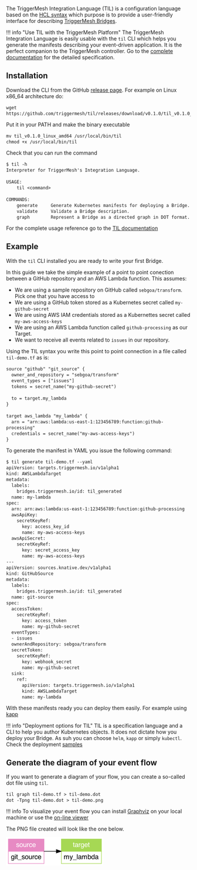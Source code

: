The TriggerMesh Integration Language (TIL) is a configuration language based on the [HCL syntax](hcl-spec) which purpose is to provide a user-friendly interface for describing [TriggerMesh Bridges]().

!!! info "Use TIL with the TriggerMesh Platform"
    The TriggerMesh Integration Language is easily usable with the `til` CLI which helps you generate the manifests describing your event-driven application. It is the perfect companion to the TriggerMesh controller. Go to the [complete documentation](../til/Introduction.md) for the detailed specification.

## Installation

Download the CLI from the GitHub [release page](https://github.com/triggermesh/til/releases). For example on Linux x86_64 architecture do:

```console
wget https://github.com/triggermesh/til/releases/download/v0.1.0/til_v0.1.0_linux_amd64
```

Put it in your PATH and make the binary executable

```console
mv til_v0.1.0_linux_amd64 /usr/local/bin/til
chmod +x /usr/local/bin/til
```

Check that you can run the command

```console
$ til -h
Interpreter for TriggerMesh's Integration Language.

USAGE:
    til <command>

COMMANDS:
    generate     Generate Kubernetes manifests for deploying a Bridge.
    validate     Validate a Bridge description.
    graph        Represent a Bridge as a directed graph in DOT format.
```

For the complete usage reference go to the [TIL documentation](../til/Introduction.md)

## Example

With the `til` CLI installed you are ready to write your first Bridge.

In this guide we take the simple example of a point to point conection between a GitHub repository and an AWS Lambda function. This assumes:

* We are using a sample repository on GitHub called `sebgoa/transform`. Pick one that you have access to
* We are using a GitHub token stored as a Kubernetes secret called `my-github-secret`
* We are using AWS IAM credentials stored as a Kubernettes secret called `my-aws-access-keys`
* We are using an AWS Lambda function called `github-processing` as our Target.
* We want to receive all events related to `issues` in our repository.

Using the TIL syntax you write this point to point connection in a file called `til-demo.tf` as is:

```
source "github" "git_source" {
  owner_and_repository = "sebgoa/transform"
  event_types = ["issues"]
  tokens = secret_name("my-github-secret")

  to = target.my_lambda
}

target aws_lambda "my_lambda" {
  arn = "arn:aws:lambda:us-east-1:123456789:function:github-processing"
  credentials = secret_name("my-aws-access-keys")
}
```

To generate the manifest in YAML you issue the following command:

```console
$ til generate til-demo.tf --yaml
apiVersion: targets.triggermesh.io/v1alpha1
kind: AWSLambdaTarget
metadata:
  labels:
    bridges.triggermesh.io/id: til_generated
  name: my-lambda
spec:
  arn: arn:aws:lambda:us-east-1:123456789:function:github-processing
  awsApiKey:
    secretKeyRef:
      key: access_key_id
      name: my-aws-access-keys
  awsApiSecret:
    secretKeyRef:
      key: secret_access_key
      name: my-aws-access-keys
---
apiVersion: sources.knative.dev/v1alpha1
kind: GitHubSource
metadata:
  labels:
    bridges.triggermesh.io/id: til_generated
  name: git-source
spec:
  accessToken:
    secretKeyRef:
      key: access_token
      name: my-github-secret
  eventTypes:
  - issues
  ownerAndRepository: sebgoa/transform
  secretToken:
    secretKeyRef:
      key: webhook_secret
      name: my-github-secret
  sink:
    ref:
      apiVersion: targets.triggermesh.io/v1alpha1
      kind: AWSLambdaTarget
      name: my-lambda
```

With these manifests ready you can deploy them easily. For example using [kapp]()

!!! info "Deployment options for TIL"
    TIL is a specification language and a CLI to help you author Kubernetes objects. It does not dictate how you deploy your Bridge. As suh you can choose `helm`, `kapp` or simply `kubectl`. Check the deployment [samples](../til/Helm.md)

## Generate the diagram of your event flow

If you want to generate a diagram of your flow, you can create a so-called dot file using `til`.

```console
til graph til-demo.tf > til-demo.dot
dot -Tpng til-demo.dot > til-demo.png
```

!!! info
    To visualize your event flow you can install [Graphviz](https://graphviz.org/) on your local machine or use the [on-line viewer](https://dreampuf.github.io/GraphvizOnline)

The PNG file created will look like the one below.

![](../assets/images/til-demo.png)

[tm-brg]: https://www.triggermesh.com/integrations
[hcl-spec]: https://github.com/hashicorp/hcl/blob/main/hclsyntax/spec.md